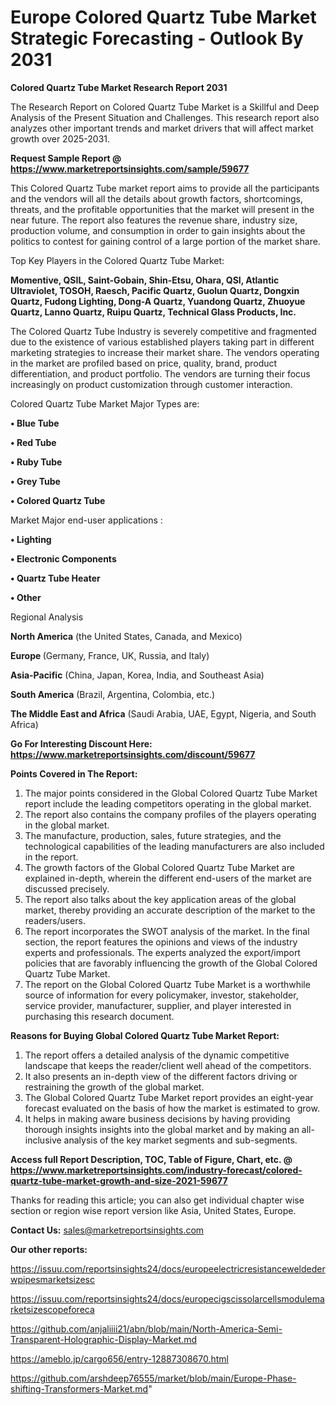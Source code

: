 # Europe Colored Quartz Tube Market Strategic Forecasting - Outlook By 2031

<strong>Colored Quartz Tube Market Research Report 2031</strong>

The Research Report on Colored Quartz Tube Market is a Skillful and Deep Analysis of the Present Situation and Challenges. This research report also analyzes other important trends and market drivers that will affect market growth over 2025-2031.

<strong>Request Sample Report @ <a href=https://www.marketreportsinsights.com/sample/59677>https://www.marketreportsinsights.com/sample/59677</a></strong>

This Colored Quartz Tube market report aims to provide all the participants and the vendors will all the details about growth factors, shortcomings, threats, and the profitable opportunities that the market will present in the near future. The report also features the revenue share, industry size, production volume, and consumption in order to gain insights about the politics to contest for gaining control of a large portion of the market share.

Top Key Players in the Colored Quartz Tube Market:

<strong>Momentive, QSIL, Saint-Gobain, Shin-Etsu, Ohara, QSI, Atlantic Ultraviolet, TOSOH, Raesch, Pacific Quartz, Guolun Quartz, Dongxin Quartz, Fudong Lighting, Dong-A Quartz, Yuandong Quartz, Zhuoyue Quartz, Lanno Quartz, Ruipu Quartz, Technical Glass Products, Inc.</strong>

The Colored Quartz Tube Industry is severely competitive and fragmented due to the existence of various established players taking part in different marketing strategies to increase their market share. The vendors operating in the market are profiled based on price, quality, brand, product differentiation, and product portfolio. The vendors are turning their focus increasingly on product customization through customer interaction.

Colored Quartz Tube Market Major Types are:

<strong>• Blue Tube

• Red Tube

• Ruby Tube

• Grey Tube

• Colored Quartz Tube</strong>

Market Major end-user applications :

<strong>• Lighting

• Electronic Components

• Quartz Tube Heater

• Other</strong>

Regional Analysis

</u><strong><b>North America</b></strong> (the United States, Canada, and Mexico)

<strong><b>Europe </b></strong>(Germany, France, UK, Russia, and Italy)

<strong><b>Asia-Pacific</b></strong> (China, Japan, Korea, India, and Southeast Asia)

<strong><b>South America</b></strong> (Brazil, Argentina, Colombia, etc.)

<strong><b>The Middle East and Africa</b></strong> (Saudi Arabia, UAE, Egypt, Nigeria, and South Africa)

<strong>Go For Interesting Discount Here: <a href=https://www.marketreportsinsights.com/discount/59677>https://www.marketreportsinsights.com/discount/59677</a></strong>

<strong>Points Covered in The Report:</strong>
<ol>
  <li>The major points considered in the Global Colored Quartz Tube Market report include the leading competitors operating in the global market.</li>
  <li>The report also contains the company profiles of the players operating in the global market.</li>
  <li>The manufacture, production, sales, future strategies, and the technological capabilities of the leading manufacturers are also included in the report.</li>
  <li>The growth factors of the Global Colored Quartz Tube Market are explained in-depth, wherein the different end-users of the market are discussed precisely.</li>
  <li>The report also talks about the key application areas of the global market, thereby providing an accurate description of the market to the readers/users.</li>
  <li>The report incorporates the SWOT analysis of the market. In the final section, the report features the opinions and views of the industry experts and professionals. The experts analyzed the export/import policies that are favorably influencing the growth of the Global Colored Quartz Tube Market.</li>
  <li>The report on the Global Colored Quartz Tube Market is a worthwhile source of information for every policymaker, investor, stakeholder, service provider, manufacturer, supplier, and player interested in purchasing this research document.</li>
</ol>
<strong>Reasons for Buying Global Colored Quartz Tube Market Report:</strong>

<ol>
  <li>The report offers a detailed analysis of the dynamic competitive landscape that keeps the reader/client well ahead of the competitors.</li>
  <li>It also presents an in-depth view of the different factors driving or restraining the growth of the global market.</li>
  <li>The Global Colored Quartz Tube Market report provides an eight-year forecast evaluated on the basis of how the market is estimated to grow.</li>
  <li>It helps in making aware business decisions by having providing thorough insights insights into the global market and by making an all-inclusive analysis of the key market segments and sub-segments.</li>
</ol>
<strong>Access full Report Description, TOC, Table of Figure, Chart, etc. @ <a href=https://www.marketreportsinsights.com/industry-forecast/colored-quartz-tube-market-growth-and-size-2021-59677>https://www.marketreportsinsights.com/industry-forecast/colored-quartz-tube-market-growth-and-size-2021-59677</a></strong>


Thanks for reading this article; you can also get individual chapter wise section or region wise report version like Asia, United States, Europe.

<strong>Contact Us:</strong>
sales@marketreportsinsights.com

<strong>Our other reports:</strong>

<a href=https://issuu.com/reportsinsights24/docs/europeelectricresistanceweldederwpipesmarketsizesc>https://issuu.com/reportsinsights24/docs/europeelectricresistanceweldederwpipesmarketsizesc</a>

<a href=https://issuu.com/reportsinsights24/docs/europecigscissolarcellsmodulemarketsizescopeforeca>https://issuu.com/reportsinsights24/docs/europecigscissolarcellsmodulemarketsizescopeforeca</a>

<a href=https://github.com/anjaliiii21/abn/blob/main/North-America-Semi-Transparent-Holographic-Display-Market.md>https://github.com/anjaliiii21/abn/blob/main/North-America-Semi-Transparent-Holographic-Display-Market.md</a>

<a href=https://ameblo.jp/cargo656/entry-12887308670.html>https://ameblo.jp/cargo656/entry-12887308670.html</a>

<a href=https://github.com/arshdeep76555/market/blob/main/Europe-Phase-shifting-Transformers-Market.md>https://github.com/arshdeep76555/market/blob/main/Europe-Phase-shifting-Transformers-Market.md</a>"

